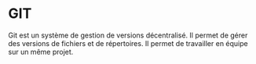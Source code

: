 # GIT

Git est un système de gestion de versions décentralisé. Il permet de gérer des versions de fichiers et de répertoires. Il permet de travailler en équipe sur un même projet.